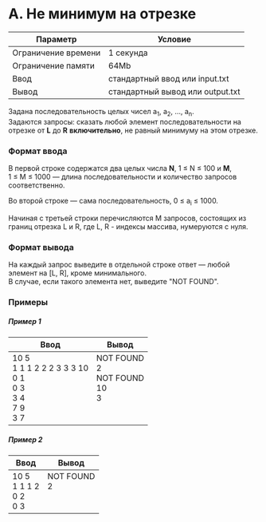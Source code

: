 # A. Не минимум на отрезке

| Параметр            | Условие                          |
|---------------------|----------------------------------|
| Ограничение времени | 1 секунда                        |
| Ограничение памяти  | 64Mb                             |
| Ввод                | стандартный ввод или input.txt   |
| Вывод               | стандартный вывод или output.txt |

Задана последовательность целых чисел a<sub>1</sub>, a<sub>2</sub>, …, a<sub>n</sub>.   
Задаются запросы: сказать любой элемент последовательности на отрезке от **L** до **R** **включительно**, не равный
минимуму
на этом отрезке.

### Формат ввода

В первой строке содержатся два целых числа **N**, 1&nbsp;≤&nbsp;N&nbsp;≤&nbsp;100 и **M**,
1&nbsp;≤&nbsp;M&nbsp;≤&nbsp;1000 — длина последовательности и количество запросов соответственно.

Во второй строке — сама последовательность, 0&nbsp;≤&nbsp;a<sub>i</sub>&nbsp;≤&nbsp;1000.

Начиная с третьей строки перечисляются M запросов, состоящих из границ отрезка L и R,
где L, R - индексы массива, нумеруются с нуля.

### Формат вывода

На каждый запрос выведите в отдельной строке ответ — любой элемент на [L, R], кроме минимального.   
В случае, если такого элемента нет, выведите "NOT FOUND".

### Примеры

##### Пример 1

| **Ввод**                                                              | **Вывод**                                                  |
|-----------------------------------------------------------------------|------------------------------------------------------------|
| 10 5<br/>1 1 1 2 2 2 3 3 3 10<br/>0 1<br/>0 3<br/>3 4<br/>7 9<br/>3 7 | NOT FOUND<br/>2<br/>NOT FOUND<br/>10<br/>3<br/><br/><br/>  |

##### Пример 2

| **Ввод**                         | **Вывод**       |
|----------------------------------|-----------------|
| 10 5<br/>1 1 1 2<br/>0 2<br/>0 3 | NOT FOUND<br/>2<br/><br/><br/> |

